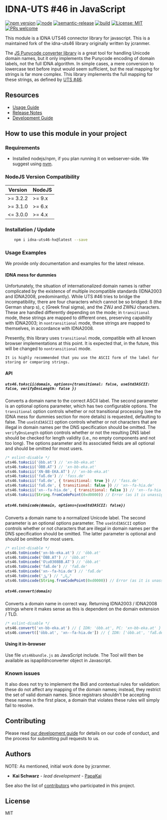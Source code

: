 # IDNA-UTS #46 in JavaScript

[![npm version](https://img.shields.io/npm/v/idna-uts46-hx.svg?style=flat)](https://www.npmjs.com/package/idna-uts46-hx)
[![node](https://img.shields.io/node/v/idna-uts46-hx.svg)](https://www.npmjs.com/package/idna-uts46-hx)
[![semantic-release](https://img.shields.io/badge/%20%20%F0%9F%93%A6%F0%9F%9A%80-semantic--release-e10079.svg)](https://github.com/semantic-release/semantic-release)
[![build](https://travis-ci.com/hexonet/idna-uts46.svg?branch=master)](https://travis-ci.com/hexonet/idna-uts46)
[![License: MIT](https://img.shields.io/badge/License-MIT-blue.svg)](https://opensource.org/licenses/MIT)
[![PRs welcome](https://img.shields.io/badge/PRs-welcome-brightgreen.svg)](https://github.com/hexonet/idna-uts46/blob/master/CONTRIBUTING.md)

This module is a IDNA UTS46 connector library for javascript.
This is a maintained fork of the idna-uts46 library originally written by jcranmer.

The [JS Punycode converter library](https://github.com/bestiejs/punycode.js/) is
a great tool for handling Unicode domain names, but it only implements the
Punycode encoding of domain labels, not the full IDNA algorithm. In simple
cases, a mere conversion to lowercase text before input would seem sufficient,
but the real mapping for strings is far more complex. This library implements
the full mapping for these strings, as defined by
[UTS #46](http://unicode.org/reports/tr46/).

## Resources

* [Usage Guide](https://github.com/hexonet/idna-uts46/blob/master/README.md#how-to-use-this-module-in-your-project)
* [Release Notes](https://github.com/hexonet/idna-uts46/releases)
* [Development Guide](https://github.com/hexonet/idna-uts46/wiki/Development-Guide)

## How to use this module in your project

### Requirements

* Installed nodejs/npm, if you plan running it on webserver-side. We suggest using [nvm](https://github.com/creationix/nvm).

### NodeJS Version Compatibility

| Version  | NodeJS |
| -------- | ------ |
| >= 3.2.2 | >= 9.x |
| >= 3.1.0 | >= 6.x |
| <= 3.0.0 | >= 4.x |

### Installation / Update

```bash
    npm i idna-uts46-hx@latest --save
```

### Usage Examples

We provide only documentation and examples for the latest release.

#### IDNA mess for dummies

Unfortunately, the situation of internationalized domain names is rather
complicated by the existence of multiple incompatible standards (IDNA2003 and
IDNA2008, predominantly). While UTS #46 tries to bridge the incompatibility,
there are four characters which cannot be so bridged: ß (the German sharp s),
ς (Greek final sigma), and the ZWJ and ZWNJ characters. These are handled
differently depending on the mode; in ``transitional`` mode, these strings are
mapped to different ones, preserving capability with IDNA2003; in
``nontransitional`` mode, these strings are mapped to themselves, in accordance
with IDNA2008.

Presently, this library uses ``transitional`` mode, compatible with all known
browser implementations at this point. It is expected that, in the future, this
will be changed to ``nontransitional`` mode.

`It is highly recommended that you use the ASCII form of the label for storing
or comparing strings.`

#### API

##### `uts46.toAscii(domain, options={transitional: false, useStd3ASCII: false, verifyDnsLength: false })`

Converts a domain name to the correct ASCII label. The second parameter is an
optional options parameter, which has two configurable options. The
`transitional` option controls whether or not transitional processing (see the
IDNA mess for dummies section for more details) is requested, defaulting to
false. The `useStd3ASCII` option controls whether or not characters that are
illegal in domain names per the DNS specification should be omitted. The
`verifyDnsLength` option controls whether or not the resulting DNS label should
be checked for length validity (i.e., no empty components and not too long). The
options parameter and its associated fields are all optional and should be
omitted for most users.

```js
/* eslint-disable */
uts46.toAscii('öbb.at') // 'xn-bb-eka.at'
uts46.toAscii('ÖBB.AT') // 'xn-bb-eka.at'
uts46.toAscii('XN-BB-EKA.AT') // 'xn-bb-eka.at'
uts46.toAscii('faß.de') // 'fass.de'
uts46.toAscii('faß.de', { transitional: true }) // 'fass.de'
uts46.toAscii('faß.de', { transitional: false }) // 'xn--fa-hia.de'
uts46.toAscii('xn--fa-hia.de', { transitional: false }) // 'xn--fa-hia.de'
uts46.toAscii(String.fromCodePoint(0xd0000)) // Error (as it is unassigned)
```

##### `uts46.toUnicode(domain, options={useStd3ASCII: false})`

Converts a domain name to a normalized Unicode label. The second parameter is an
optional options parameter. The `useStd3ASCII` option controls whether or not
characters that are illegal in domain names per the DNS specification should be
omitted. The latter parameter is optional and should be omitted for most users.

```js
/* eslint-disable */
uts46.toUnicode('xn-bb-eka.at') // 'öbb.at'
uts46.toUnicode('ÖBB.AT') // 'öbb.at'
uts46.toUnicode('O\u0308BB.AT') // 'öbb.at'
uts46.toUnicode('faß.de') // 'faß.de'
uts46.toUnicode('xn--fa-hia.de') // 'faß.de'
uts46.toUnicode('﷼') // "ریال"
uts46.toUnicode(String.fromCodePoint(0xd0000)) // Error (as it is unassigned)
```

##### `uts46.convert(domain)`

Converts a domain name in correct way. Returning IDNA2003 / IDNA2008 strings
where it makes sense as this is dependent on the domain extension / TLD.

```js
/* eslint-disable */
uts46.convert('xn-bb-eka.at') // { IDN: 'öbb.at', PC: 'xn-bb-eka.at' }
uts46.convert(['öbb.at', 'xn--fa-hia.de']) // { IDN: ['öbb.at', 'faß.de'], PC: ['xn-bb-eka.at', 'xn--fa-hia.de'] }
```

#### Using it in-browser

Use file `uts46bundle.js` as JavaScript include. The Tool will then be available as ispapiIdnconverter object in Javascript.

### Known issues

It also does not try to implement the Bidi and contextual rules for validation:
these do not affect any mapping of the domain names; instead, they restrict the
set of valid domain names. Since registrars shouldn't be accepting these names
in the first place, a domain that violates these rules will simply fail to
resolve.

## Contributing

Please read [our development guide](https://github.com/hexonet/idna-uts46/wiki/Development-Guide) for details on our code of conduct, and the process for submitting pull requests to us.

## Authors

NOTE: As mentioned, initial work done by jcranmer.

* **Kai Schwarz** - *lead development* - [PapaKai](https://github.com/papakai)

See also the list of [contributors](https://github.com/hexonet/idna-uts46/graphs/contributors) who participated in this project.

## License

MIT

